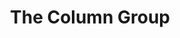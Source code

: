 ---
layout: firm_page
title: "The Column Group"
id: "thecolumngroup.com"
permalink: "/thecolumngroupthecolumngroup.com/"
website: "https://www.thecolumngroup.com"
offices: "San Francisco (United States)"
investment_stages: "Series A, Series B"
portfolio_companies: "Judo Bio, Carmot, Peloton Therapeutics, Aragon, Seragon, Neurona, Constellation, Exonics, Flexus Biosciences, ORIC Pharmaceuticals, Tenaya Therapeutics, Remix Therapeutics, NGM Bio, Velia, A2 Biotherapeutics, Accent Therapeutics, Nura Bio, Plexium, Synthekine, InduPro, RAPT Therapeutics, Kallyope, Cajal Neuroscience, Hexagon Bio, Tr1X Bio, Lyterian, Arcus Biosciences, Kimia Therapeutics, Casma Therapeutics, Escient Pharmaceuticals, Circle Pharma, Eikon Therapeutics, Gritstone, Immune Design, Nurix, Kenai, Revolution Medicines, Atavistik Bio"
portfolio_link: "https://www.thecolumngroup.com/portfolio/"
investment_markets: "Biotechnology, Life Sciences, Therapeutics"
founded_year: "2007"
description: "The Column Group (TCG) is a venture ecosystem dedicated to fueling scientific innovation in the life sciences industry. They deploy an edge-to-edge investment model, supporting companies from inception through exit. TCG has a two-decade history of nurturing science into successful ventures and therapeutic breakthroughs."
linkedin: "https://www.linkedin.com/company/the-column-group"
twitter: ""
instagram: ""
team_page: "https://www.thecolumngroup.com/tcg-team/"
investor_type: "Venture Capital"
crunchbase: "https://www.crunchbase.com/organization/the-column-group"
pitchbook: "https://pitchbook.com/profiles/investor/11154-43"

# SEO Optimization
meta_title: "The Column Group - VC Firm - projectstartups.com"
meta_description: "The Column Group, The Column Group (TCG) is a venture ecosystem dedicated to fueling scientific innovation in the life sciences industry. They deploy an edge-to-edge in..."
meta_keywords: "The Column Group, Biotechnology, Life Sciences, Therapeutics, VC firm, venture capital, startup investor, projectstartups.com"
canonical_url: "https://vc.projectstartups.com/thecolumngroupthecolumngroup.com/"
---